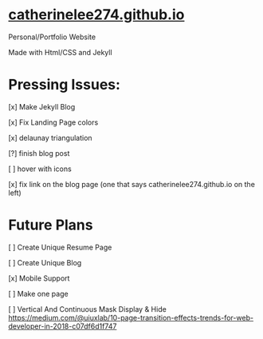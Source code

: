 # [catherinelee274.github.io](http://catherinelee274.github.io/)
Personal/Portfolio Website

Made with Html/CSS and Jekyll

# Pressing Issues:

[x] Make Jekyll Blog

[x] Fix Landing Page colors

[x] delaunay triangulation

[?] finish blog post

[ ] hover with icons

[x] fix link on the blog page (one that says catherinelee274.github.io on the left)

# Future Plans

[ ] Create Unique Resume Page

[ ] Create Unique Blog

[x] Mobile Support

[ ] Make one page

[ ] Vertical And Continuous Mask Display & Hide https://medium.com/@uiuxlab/10-page-transition-effects-trends-for-web-developer-in-2018-c07df6d1f747
